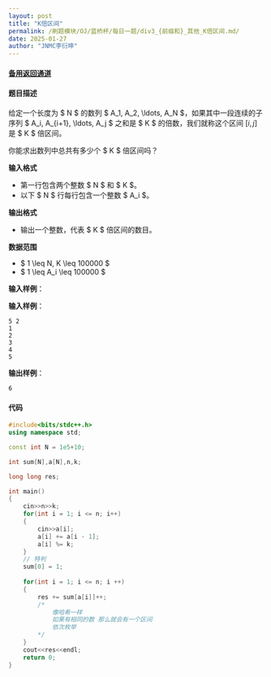 ```yaml
---
layout: post
title: "K倍区间"
permalink: /刷题模块/OJ/蓝桥杯/每日一题/div3_{前缀和}_其他_K倍区间.md/
date: 2025-01-27
author: "JNMC李衍坤"
---
```


#### [备用返回通道](../../README.md)
#### 题目描述

给定一个长度为 $ N $ 的数列 $ A_1, A_2, \ldots, A_N $，如果其中一段连续的子序列 $ A_i, A_{i+1}, \ldots, A_j $ 之和是 $ K $ 的倍数，我们就称这个区间 $[i, j]$ 是 $ K $ 倍区间。

你能求出数列中总共有多少个 $ K $ 倍区间吗？

**输入格式**
- 第一行包含两个整数 $ N $ 和 $ K $。
- 以下 $ N $ 行每行包含一个整数 $ A_i $。

**输出格式**
- 输出一个整数，代表 $ K $ 倍区间的数目。

**数据范围**
- $ 1 \leq N, K \leq 100000 $
- $ 1 \leq A_i \leq 100000 $

**输入样例**：

**输入样例**：

```
5 2
1
2
3
4
5
```

**输出样例**：

```
6
```


#### 代码

```C++
#include<bits/stdc++.h>
using namespace std;

const int N = 1e5+10;

int sum[N],a[N],n,k;

long long res;

int main()
{
    cin>>n>>k;
    for(int i = 1; i <= n; i++)
    {
        cin>>a[i];
        a[i] += a[i - 1];
        a[i] %= k;
    }
    // 特判
    sum[0] = 1;
    
    for(int i = 1; i <= n; i ++)
    {
        res += sum[a[i]]++;   
        /*
            像哈希一样
            如果有相同的数 那么就会有一个区间
            依次枚举
        */
    }
    cout<<res<<endl;
    return 0;
}
```